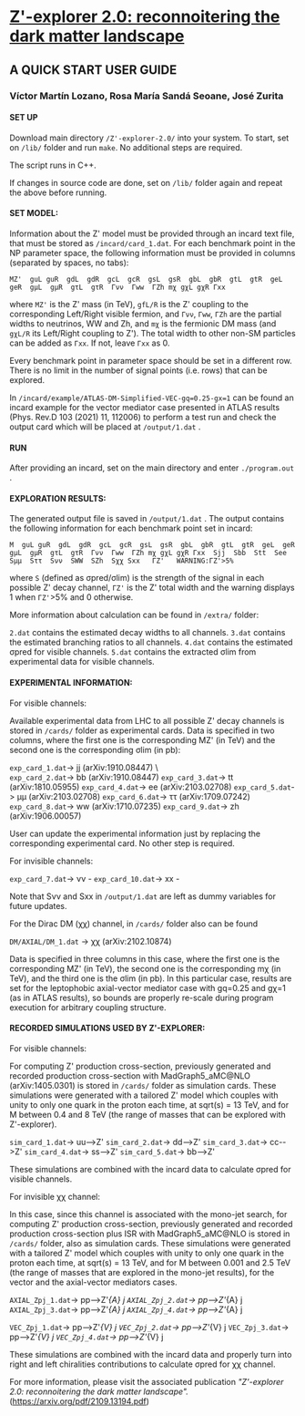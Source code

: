 # <a href="https://arxiv.org/pdf/2109.13194.pdf" target=newwindow >Z'-explorer 2.0: reconnoitering the dark matter landscape</a>

## A QUICK START USER GUIDE


### Víctor Martín Lozano, Rosa María Sandá Seoane, José Zurita 


#### SET UP



Download main directory `/Z'-explorer-2.0/` into your system. To start, set on `/lib/` folder and run `make`. No additional steps are required. 

The script runs in C++.

If changes in source code are done, set on `/lib/` folder again and repeat the above before running.





#### SET MODEL:


Information about the Z' model must be provided through an incard text file, that must be stored as `/incard/card_1.dat`. For each benchmark point in the NP parameter space, the following information must be provided in columns (separated by spaces, no tabs):

~~~
MZ'  guL guR  gdL  gdR  gcL  gcR  gsL  gsR  gbL  gbR  gtL  gtR  geL  geR  gμL  gμR  gτL  gτR  Γνν  Γww  ΓZh mχ gχL gχR Γxx
~~~

where `MZ'` is the Z' mass (in TeV), `gfL/R` is the Z' coupling to the corresponding Left/Right visible fermion, and `Γνν`, `Γww`, `ΓZh` are the partial widths to neutrinos, WW and Zh, and `mχ` is the fermionic DM mass (and `gχL/R` its Left/Right coupling to Z'). The total width to other non-SM particles can be added as `Γxx`.  If not, leave `Γxx` as 0.

Every benchmark point in parameter space should be set in a different row. There is no limit in the number of signal points (i.e. rows) that can be explored.


In `/incard/example/ATLAS-DM-Simplified-VEC-gq=0.25-gx=1` can be found an incard example for the vector mediator case presented in ATLAS results (Phys. Rev.D 103 (2021) 11, 112006) to perform a test run and check the output card which will be placed at `/output/1.dat` .







#### RUN



After providing an incard, set on the main directory and enter `./program.out` .






#### EXPLORATION RESULTS:



The generated output file is saved in `/output/1.dat` . The output contains the following information for each benchmark point set in incard:
 
~~~
M  guL guR  gdL  gdR  gcL  gcR  gsL  gsR  gbL  gbR  gtL  gtR  geL  geR  gμL  gμR  gτL  gτR  Γνν  Γww  ΓZh mχ gχL gχR Γxx  Sjj  Sbb  Stt  See  Sμμ  Sττ  Sνν  SWW  SZh  Sχχ Sxx   ΓZ'   WARNING:ΓZ'>5%
~~~

where `S` (defined as σpred/σlim) is the strength of the signal in each possible Z' decay channel, `ΓZ'` is the Z' total width and the warning displays 1 when `ΓZ'`>5% and 0 otherwise. 


More information about calculation can be found in `/extra/` folder:

`2.dat` contains the estimated decay widths to all channels. 
`3.dat` contains the estimated branching ratios to all channels.
`4.dat` contains the estimated σpred for visible channels.
`5.dat` contains the extracted σlim from experimental data for visible channels.





#### EXPERIMENTAL INFORMATION:



For visible channels:

Available experimental data from LHC to all possible Z' decay channels is stored in  `/cards/` folder as experimental cards. Data is specified in two columns, where the first one is the corresponding MZ' (in TeV) and the second one is the corresponding σlim (in pb): 


`exp_card_1.dat`-> jj (arXiv:1910.08447) \ \
`exp_card_2.dat`-> bb (arXiv:1910.08447)
`exp_card_3.dat`-> tt (arXiv:1810.05955)
`exp_card_4.dat`-> ee (arXiv:2103.02708)
`exp_card_5.dat`-> μμ (arXiv:2103.02708)
`exp_card_6.dat`-> ττ (arXiv:1709.07242)
`exp_card_8.dat`-> ww (arXiv:1710.07235)
`exp_card_9.dat`-> zh (arXiv:1906.00057)

User can update the experimental information just by replacing the corresponding experimental card. No other step is required. 




For invisible channels:

`exp_card_7.dat`-> νν -
`exp_card_10.dat`-> xx -

Note that Sνν and Sxx in `/output/1.dat` are left as dummy variables for future updates.

For the Dirac DM (χχ) channel, in  `/cards/` folder also can be found

`DM/AXIAL/DM_1.dat` -> χχ (arXiv:2102.10874)

Data is specified in three columns in this case, where the first one is the corresponding MZ' (in TeV), the second one is the corresponding mχ (in TeV), and the third one is the σlim (in pb). In this particular case, results are set for the leptophobic axial-vector mediator case with gq=0.25 and gχ=1 (as in ATLAS results), so bounds are properly re-scale during program execution for arbitrary coupling structure.





#### RECORDED SIMULATIONS USED BY Z'-EXPLORER:



For visible channels:

For computing Z' production cross-section, previously generated and recorded production cross-section with MadGraph5_aMC@NLO (arXiv:1405.0301) is stored in `/cards/` folder as simulation cards. These simulations were generated with a tailored Z' model which couples with unity to only one quark in the proton each time, at sqrt(s) = 13 TeV, and for M between 0.4 and 8 TeV (the range of masses that can be explored with Z'-explorer).

`sim_card_1.dat`->  uu-->Z'
`sim_card_2.dat`->  dd-->Z'
`sim_card_3.dat`->  cc-->Z'
`sim_card_4.dat`->  ss-->Z'
`sim_card_5.dat`->  bb-->Z'

These simulations are combined with the incard data to calculate σpred for visible channels.



For invisible χχ channel:

In this case, since this channel is associated with the mono-jet search, for computing Z' production cross-section, previously generated and recorded production cross-section plus ISR with MadGraph5_aMC@NLO is stored in `/cards/` folder, also as simulation cards. These simulations were generated with a tailored Z' model which couples with unity to only one quark in the proton each time, at sqrt(s) = 13 TeV, and for M between 0.001 and 2.5 TeV (the range of masses that are explored in the mono-jet results), for the vector and the axial-vector mediators cases.


`AXIAL_Zpj_1.dat`->  pp-->Z'_{A} j
`AXIAL_Zpj_2.dat`->  pp-->Z'_{A} j
`AXIAL_Zpj_3.dat`->  pp-->Z'_{A} j
`AXIAL_Zpj_4.dat`->  pp-->Z'_{A} j

`VEC_Zpj_1.dat`->  pp-->Z'_{V} j
`VEC_Zpj_2.dat`->  pp-->Z'_{V} j
`VEC_Zpj_3.dat`->  pp-->Z'_{V} j
`VEC_Zpj_4.dat`->  pp-->Z'_{V} j


These simulations are combined with the incard data and properly turn into right and left chiralities contributions to calculate σpred for χχ channel.



For more information, please visit the associated publication *"Z'-explorer 2.0: reconnoitering the dark matter landscape".* (https://arxiv.org/pdf/2109.13194.pdf)
